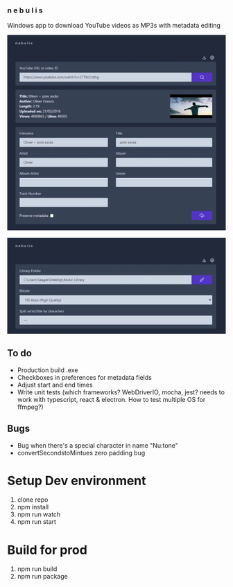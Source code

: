 ### n e b u l i s

Windows app to download YouTube videos as MP3s with metadata editing

![screenshot](public/images/screenshots/image1.webp)

![screenshot](public/images/screenshots/image2.webp)

## To do

- Production build .exe
- Checkboxes in preferences for metadata fields
- Adjust start and end times
- Write unit tests (which frameworks? WebDriverIO, mocha, jest? needs to work with typescript, react & electron. How to test multiple OS for ffmpeg?)

## Bugs

- Bug when there's a special character in name "Nu:tone"
- convertSecondstoMintues zero padding bug

# Setup Dev environment

1. clone repo
2. npm install
3. npm run watch
4. npm run start

# Build for prod

1. npm run build
2. npm run package
